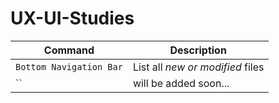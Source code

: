 # UX-UI-Studies

| Command | Description |
| --- | --- |
| `Bottom Navigation Bar` | List all *new or modified* files |
| `` | will be added soon... |

